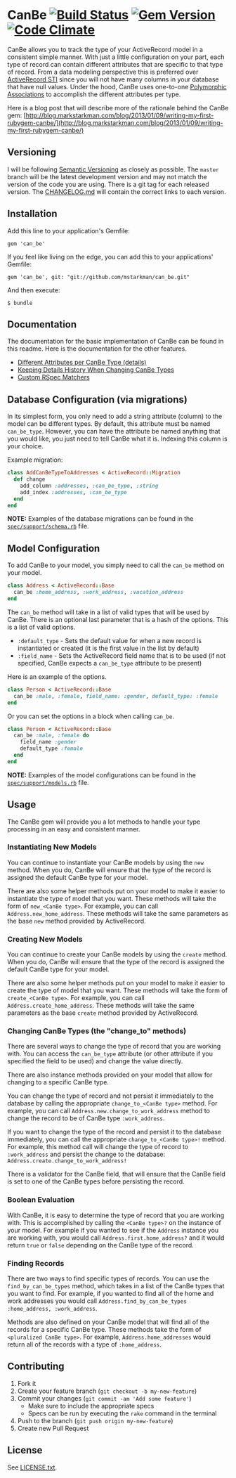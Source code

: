 # CanBe [![Build Status](https://secure.travis-ci.org/mstarkman/can_be.png?branch=master)](https://travis-ci.org/mstarkman/can_be) [![Gem Version](https://badge.fury.io/rb/can_be.png)](http://badge.fury.io/rb/can_be) [![Code Climate](https://codeclimate.com/badge.png)](https://codeclimate.com/github/mstarkman/can_be)

CanBe allows you to track the type of your ActiveRecord model in a consistent simple manner.  With just a little configuration on your part, each type of record can contain different attributes that are specific to that type of record.  From a data modeling perspective this is preferred over [ActiveRecord STI](http://api.rubyonrails.org/classes/ActiveRecord/Base.html#label-Single+table+inheritance) since you will not have many columns in your database that have null values.  Under the hood, CanBe uses one-to-one [Polymorphic Associations](http://guides.rubyonrails.org/association_basics.html#polymorphic-associations) to accomplish the different attributes per type.

Here is a blog post that will describe more of the rationale behind the CanBe gem: [http://blog.markstarkman.com/blog/2013/01/09/writing-my-first-rubygem-canbe/](http://blog.markstarkman.com/blog/2013/01/09/writing-my-first-rubygem-canbe/)

## Versioning

I will be following [Semantic Versioning](http://semver.org/) as closely as possible.  The `master` branch will be the latest development version and may not match the version of the code you are using. There is a git tag for each released version.  The [CHANGELOG.md](CHANGELOG.md) will contain the correct links to each version.

## Installation

Add this line to your application's Gemfile:

    gem 'can_be'

If you feel like living on the edge, you can add this to your applications' Gemfile:

    gem 'can_be', git: "git://github.com/mstarkman/can_be.git"

And then execute:

    $ bundle

## Documentation 

The documentation for the basic implementation of CanBe can be found in this readme.  Here is the documentation for the other features.

* [Different Attributes per CanBe Type (details)](docs/details.md)
* [Keeping Details History When Changing CanBe Types](docs/history.md)
* [Custom RSpec Matchers](docs/rspec_matcher.md)

## Database Configuration (via migrations)

In its simplest form, you only need to add a string attribute (column) to the model can be different types.  By default, this attribute must be named `can_be_type`.  However, you can have the attribute be named anything that you would like, you just need to tell CanBe what it is.  Indexing this column is your choice.

Example migration:

```ruby
class AddCanBeTypeToAddresses < ActiveRecord::Migration
  def change
    add_column :addresses, :can_be_type, :string
    add_index :addresses, :can_be_type
  end
end
```

**NOTE:** Examples of the database migrations can be found in the [`spec/support/schema.rb`](spec/support/schema.rb) file.

## Model Configuration

To add CanBe to your model, you simply need to call the `can_be` method
on your model.

```ruby
class Address < ActiveRecord::Base
  can_be :home_address, :work_address, :vacation_address
end
```

The `can_be` method will take in a list of valid types that will be used by CanBe.  There is an optional last parameter that is a hash of the options.  This is a list of valid options.

* `:default_type` - Sets the default value for when a new record is instantiated or created (it is the first value in the list by default)
* `:field_name` - Sets the ActiveRecord field name that is to be used (if not specified, CanBe expects a `can_be_type` attribute to be present)

Here is an example of the options.

```ruby
class Person < ActiveRecord::Base
  can_be :male, :female, field_name: :gender, default_type: :female
end
```

Or you can set the options in a block when calling `can_be`.

```ruby
class Person < ActiveRecord::Base
  can_be :male, :female do
    field_name :gender
    default_type :female
  end
end
```

**NOTE:** Examples of the model configurations can be found in the [`spec/support/models.rb`](spec/support/models.rb) file.

## Usage

The CanBe gem will provide you a lot methods to handle your type processing in an easy and consistent manner.

### Instantiating New Models

You can continue to instantiate your CanBe models by using the `new` method.  When you do, CanBe will ensure that the type of the record is assigned the default CanBe type for your model.

There are also some helper methods put on your model to make it easier to instantiate the type of model that you want.  These methods will take the form of `new_<CanBe type>`.  For example, you can call `Address.new_home_address`.  These methods will take the same parameters as the base `new` method provided by ActiveRecord.

### Creating New Models

You can continue to create your CanBe models by using the `create` method.  When you do, CanBe will ensure that the type of the record is assigned the default CanBe type for your model.

There are also some helper methods put on your model to make it easier to create the type of model that you want.  These methods will take the form of `create_<CanBe type>`.  For example, you can call `Address.create_home_address`.  These methods will take the same parameters as the base `create` method provided by ActiveRecord.

### Changing CanBe Types (the "change_to" methods)

There are several ways to change the type of record that you are working with.  You can access the `can_be_type` attribute (or other attribute if you specified the field to be used) and change the value directly.

There are also instance methods provided on your model that allow for changing to a specific CanBe type.

You can change the type of record and not persist it immediately to the database by calling the appropriate `change_to_<CanBe type>` method.  For example, you can call `Address.new.change_to_work_address` method to change the record to be of CanBe type `:work_address`.

If you want to change the type of the record and persist it to the database immediately, you can call the appropriate `change_to_<CanBe type>!` method.  For example, this method call will change the type of record to `:work_address` and persist the change to the database: `Address.create.change_to_work_address!`

There is a validator for the CanBe field, that will ensure that the CanBe field is set to one of the CanBe types before persisting the record.

### Boolean Evaluation

With CanBe, it is easy to determine the type of record that you are working with.  This is accomplished by calling the `<CanBe type>?` on the instance of your model.  For example if you wanted to see if the `Address` instance you are working with, you would call `Address.first.home_address?` and it would return `true` or `false` depending on the CanBe type of the record.

### Finding Records

There are two ways to find specific types of records.  You can use the `find_by_can_be_types` method, which takes in a list of the CanBe types that you want to find.  For example, if you wanted to find all of the home and work addresses you would call `Address.find_by_can_be_types :home_address, :work_address`.

Methods are also defined on your CanBe model that will find all of the records for a specific CanBe type.  These methods take the form of `<pluralized CanBe type>`.  For example, `Address.home_addresses` would return all of the records with a type of `:home_address`.

## Contributing

1. Fork it
2. Create your feature branch (`git checkout -b my-new-feature`)
3. Commit your changes (`git commit -am 'Add some feature'`)
    * Make sure to include the appropriate specs
    * Specs can be run by executing the `rake` command in the terminal
4. Push to the branch (`git push origin my-new-feature`)
5. Create new Pull Request

## License

See [LICENSE.txt](LICENSE.txt).
